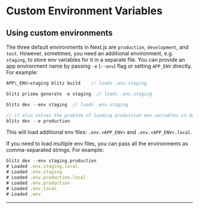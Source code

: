 # Custom Environment Variables



## Using custom environments

The three default environments in Next.js are `production`, `development`,
and `test`. However, sometimes, you need an additional environment, e.g.
`staging`, to store env variables for it in a separate file. You can
provide an app environment name by passing `-e` (`--env`) flag or setting
`APP_ENV` directly. For example:


```typescript
APP\_ENV=staging blitz build    // loads .env.staging

blitz prisma generate -e staging  // loads .env.staging

blitz dev --env staging  // loads .env.staging

// it also solves the problem of loading production env variables in dev mode
blitz dev --e production
```
This will load additional env files: `.env.<APP_ENV>` and
`.env.<APP_ENV>.local`.

If you need to load multiple env files, you can pass all the environments
as comma-separated strings. For example:


```typescript
blitz dev --env staging,production
# Loaded .env.staging.local
# Loaded .env.staging
# Loaded .env.production.local
# Loaded .env.production
# Loaded .env.local
# Loaded .env
```


---


